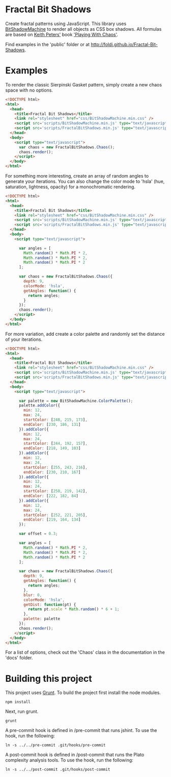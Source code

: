 Fractal Bit Shadows
======

Create fractal patterns using JavaScript. This library uses [BitShadowMachine](https://github.com/foldi/Bit-Shadow-Machine) to render all objects as CSS box shadows. All formulas are based on [Keith Peters'](http://www.bit-101.com/blog/) book ['Playing With Chaos'](http://www.amazon.com/Playing-Chaos-Programming-Attractors-ebook/dp/B00FA9CX2Y/ref=sr_1_1?ie=UTF8&qid=1381004423&sr=8-1&keywords=playing+with+chaos).

Find examples in the 'public' folder or at http://foldi.github.io/Fractal-Bit-Shadows.

Examples
======

To render the classic Sierpinski Gasket pattern, simply create a new chaos space with no options.

```html
<!DOCTYPE html>
<html>
  <head>
    <title>Fractal Bit Shadows</title>
    <link rel="stylesheet" href="css/BitShadowMachine.min.css" />
    <script src='scripts/BitShadowMachine.min.js' type="text/javascript"></script>
    <script src='scripts/FractalBitShadows.min.js' type="text/javascript"></script>
  </head>
  <body>
    <script type="text/javascript">
      var chaos = new FractalBitShadows.Chaos();
      chaos.render();
    </script>
  </body>
</html>
```

For something more interesting, create an array of random angles to generate your iterations. You can also change the color mode
to 'hsla' (hue, saturation, lightness, opacity) for a monochromatic rendering.

```html
<!DOCTYPE html>
<html>
  <head>
    <title>Fractal Bit Shadows</title>
    <link rel="stylesheet" href="css/BitShadowMachine.min.css" />
    <script src='scripts/BitShadowMachine.min.js' type="text/javascript"></script>
    <script src='scripts/FractalBitShadows.min.js' type="text/javascript"></script>
  </head>
  <body>
    <script type="text/javascript">

      var angles = [
        Math.random() * Math.PI * 2,
        Math.random() * Math.PI * 2,
        Math.random() * Math.PI * 2
      ];

      var chaos = new FractalBitShadows.Chaos({
        depth: 9,
        colorMode: 'hsla',
        getAngles: function() {
          return angles;
        }
      });
      chaos.render();
    </script>
  </body>
</html>
```

For more variation, add create a color palette and randomly set the distance of your iterations.

```html
<!DOCTYPE html>
<html>
  <head>
    <title>Fractal Bit Shadows</title>
    <link rel="stylesheet" href="css/BitShadowMachine.min.css" />
    <script src='scripts/BitShadowMachine.min.js' type="text/javascript"></script>
    <script src='scripts/FractalBitShadows.min.js' type="text/javascript"></script>
  </head>
  <body>
    <script type="text/javascript">

      var palette = new BitShadowMachine.ColorPalette();
      palette.addColor({
        min: 12,
        max: 24,
        startColor: [248, 215, 173],
        endColor: [230, 186, 131]
      }).addColor({
        min: 12,
        max: 24,
        startColor: [244, 192, 157],
        endColor: [218, 149, 103]
      }).addColor({
        min: 12,
        max: 24,
        startColor: [255, 243, 216],
        endColor: [230, 210, 167]
      }).addColor({
        min: 12,
        max: 24,
        startColor: [250, 219, 142],
        endColor: [222, 182, 84]
      }).addColor({
        min: 12,
        max: 24,
        startColor: [252, 221, 205],
        endColor: [219, 164, 134]
      });

      var offset = 0.3;

      var angles = [
        Math.random() * Math.PI * 2,
        Math.random() * Math.PI * 2,
        Math.random() * Math.PI * 2
      ];

      var chaos = new FractalBitShadows.Chaos({
        depth: 9,
        getAngles: function() {
          return angles;
        },
        blur: 0,
        colorMode: 'hsla',
        getDist: function(pt) {
          return pt.scale * Math.random() * 6 + 1;
        },
        palette: palette
      });
      chaos.render();
    </script>
  </body>
</html>
```

For a list of options, check out the 'Chaos' class in the documentation in the 'docs' folder.

Building this project
======

This project uses [Grunt](http://gruntjs.com). To build the project first install the node modules.

```
npm install
```

Next, run grunt.

```
grunt
```

A pre-commit hook is defined in /pre-commit that runs jshint. To use the hook, run the following:

```
ln -s ../../pre-commit .git/hooks/pre-commit
```

A post-commit hook is defined in /post-commit that runs the Plato complexity analysis tools. To use the hook, run the following:

```
ln -s ../../post-commit .git/hooks/post-commit
```
